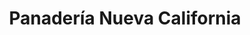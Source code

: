 ---
title: "Panadería Nueva California"
url: /caracas/panaderia-nueva-california/
shop: panadería
---